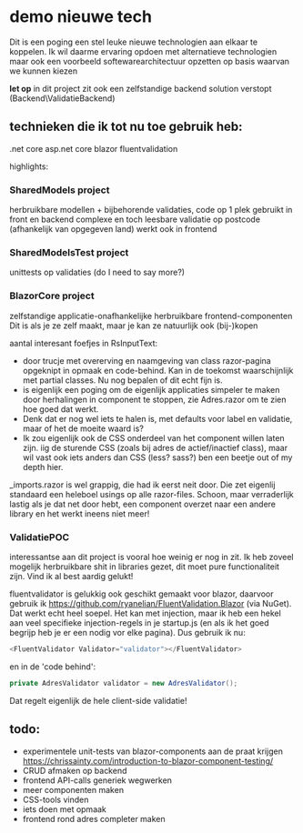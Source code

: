# demo nieuwe tech
Dit is een poging een stel leuke nieuwe technologien aan elkaar te koppelen.
Ik wil daarme ervaring opdoen met alternatieve technologien
maar ook een voorbeeld softewarearchitectuur opzetten op basis waarvan we kunnen kiezen

**let op** in dit project zit ook een zelfstandige backend solution verstopt (Backend\ValidatieBackend)

## technieken die ik tot nu toe gebruik heb:
.net core
asp.net core
blazor
fluentvalidation

highlights:
### SharedModels project
herbruikbare modellen + bijbehorende validaties, code op 1 plek gebruikt in front en backend
complexe en toch leesbare validatie op postcode (afhankelijk van opgegeven land) werkt ook in frontend

### SharedModelsTest project
unittests op validaties (do I need to say more?)

### BlazorCore project
zelfstandige applicatie-onafhankelijke herbruikbare frontend-componenten
Dit is als je ze zelf maakt, maar je kan ze natuurlijk ook (bij-)kopen

aantal interesant foefjes in RsInputText:
* door trucje met overerving en naamgeving van class razor-pagina opgeknipt in opmaak en code-behind. Kan in de toekomst waarschijnlijk met partial classes. Nu nog bepalen of dit echt fijn is.
* is eigenlijk een poging om de eigenlijk applicaties simpeler te maken door herhalingen in component te stoppen, zie Adres.razor om te zien hoe goed dat werkt.
* Denk dat er nog wel iets te halen is, met defaults voor label en validatie, maar of het de moeite waard is?
* Ik zou eigenlijk ook de CSS onderdeel van het component willen laten zijn. iig de sturende CSS (zoals bij adres de actief/inactief class), maar wil vast ook iets anders dan CSS (less? sass?) ben een beetje out of my depth hier.

_imports.razor is wel grappig, die had ik eerst neit door. Die zet eigenlij standaard een heleboel usings op alle razor-files. Schoon, maar verraderlijk lastig als je dat net door hebt, een component overzet naar een andere library en het werkt ineens niet meer!

### ValidatiePOC
interessantse aan dit project is vooral hoe weinig er nog in zit. Ik heb zoveel mogelijk herbruikbare shit in libraries gezet, dit moet pure functionaliteit zijn. Vind ik al best aardig gelukt!

fluentvalidator is gelukkig ook geschikt gemaakt voor blazor, daarvoor gebruik ik https://github.com/ryanelian/FluentValidation.Blazor (via NuGet). Dat werkt echt heel soepel.
Het kan met injection, maar ik heb een hekel aan veel specifieke injection-regels in je startup.js (en als ik het goed begrijp heb je er een nodig vor elke pagina). Dus gebruik ik nu:
```C#
<FluentValidator Validator="validator"></FluentValidator>
```

en in de 'code behind':
```C#
private AdresValidator validator = new AdresValidator();
```

Dat regelt eigenlijk de hele client-side validatie!





## todo:
* experimentele unit-tests van blazor-components aan de praat krijgen
https://chrissainty.com/introduction-to-blazor-component-testing/
* CRUD afmaken op backend
* frontend API-calls generiek wegwerken
* meer componenten maken
* CSS-tools vinden
* iets doen met opmaak
* frontend rond adres completer maken
